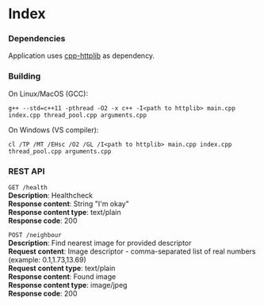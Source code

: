 # Index

### Dependencies
Application uses [cpp-httplib](https://github.com/yhirose/cpp-httplib) as dependency.

### Building
On Linux/MacOS (GCC):
```
g++ --std=c++11 -pthread -O2 -x c++ -I<path to httplib> main.cpp index.cpp thread_pool.cpp arguments.cpp
```

On Windows (VS compiler):
```
cl /TP /MT /EHsc /O2 /GL /I<path to httplib> main.cpp index.cpp thread_pool.cpp arguments.cpp
```

### REST API  
```GET /health```  
**Description**: Healthcheck  
**Response content**: String "I'm okay"  
**Response content type**: text/plain  
**Response code**: 200  

```POST /neighbour```  
**Description**: Find nearest image for provided descriptor  
**Request content**: Image descriptor - comma-separated list of real numbers (example: 0.1,1.73,13.69)  
**Request content type**: text/plain  
**Response content**: Found image  
**Response content type**: image/jpeg  
**Response code**: 200  
